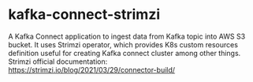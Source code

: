 # kafka-connect-strimzi

A Kafka Connect application to ingest data from Kafka topic into AWS S3 bucket. It uses Strimzi operator, which provides K8s custom resources definition useful for creating Kafka connect cluster among other things.
Strimzi official documentation: https://strimzi.io/blog/2021/03/29/connector-build/
